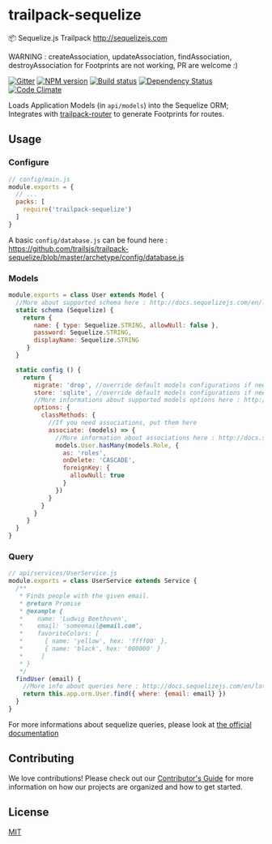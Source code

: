 # trailpack-sequelize
:package: Sequelize.js Trailpack http://sequelizejs.com

WARNING : createAssociation, updateAssociation, findAssociation, destroyAssociation for Footprints are not working, PR are welcome :) 

[![Gitter][gitter-image]][gitter-url]
[![NPM version][npm-image]][npm-url]
[![Build status][ci-image]][ci-url]
[![Dependency Status][daviddm-image]][daviddm-url]
[![Code Climate][codeclimate-image]][codeclimate-url]


Loads Application Models (in `api/models`) into the Sequelize ORM; Integrates with [trailpack-router](https://github.com/trailsjs/trailpack-router) to
generate Footprints for routes.

## Usage

### Configure

```js
// config/main.js
module.exports = {
  // ...
  packs: [
    require('trailpack-sequelize')
  ]
}
```

A basic `config/database.js` can be found here : https://github.com/trailsjs/trailpack-sequelize/blob/master/archetype/config/database.js

### Models

```js
module.exports = class User extends Model {
  //More about supported schema here : http://docs.sequelizejs.com/en/latest/docs/models-definition/
  static schema (Sequelize) {
    return {
       name: { type: Sequelize.STRING, allowNull: false },
       password: Sequelize.STRING,
       displayName: Sequelize.STRING
     }
  }

  static config () {
    return {
       migrate: 'drop', //override default models configurations if needed
       store: 'sqlite', //override default models configurations if needed
       //More informations about supported models options here : http://docs.sequelizejs.com/en/latest/docs/models-definition/#configuration
       options: {
         classMethods: {
           //If you need associations, put them here
           associate: (models) => {
             //More information about associations here : http://docs.sequelizejs.com/en/latest/docs/associations/
             models.User.hasMany(models.Role, {
               as: 'roles',
               onDelete: 'CASCADE',
               foreignKey: {
                 allowNull: true
               }
             })
           }
         }
       }
     }
  }
}
```

### Query

```js
// api/services/UserService.js
module.exports = class UserService extends Service {
  /**
   * Finds people with the given email.
   * @return Promise
   * @example {
   *    name: 'Ludwig Beethoven',
   *    email: 'someemail@email.com',
   *    favoriteColors: [
   *      { name: 'yellow', hex: 'ffff00' },
   *      { name: 'black', hex: '000000' }
   *     ]
   * }
   */
  findUser (email) {
    //More info about queries here : http://docs.sequelizejs.com/en/latest/docs/models-usage/
    return this.app.orm.User.find({ where: {email: email} })
  }
}
```
For more informations about sequelize queries, please look at [the official documentation](http://docs.sequelizejs.com/en/latest/docs/querying/)

## Contributing
We love contributions! Please check out our [Contributor's Guide](https://github.com/trailsjs/trails/blob/master/CONTRIBUTING.md) for more
information on how our projects are organized and how to get started.


## License
[MIT](https://github.com/trailsjs/trailpack-sequelize/blob/master/LICENSE)


[npm-image]: https://img.shields.io/npm/v/trailpack-sequelize.svg?style=flat-square
[npm-url]: https://npmjs.org/package/trailpack-sequelize
[ci-image]: https://img.shields.io/travis/trailsjs/trailpack-sequelize/master.svg?style=flat-square
[ci-url]: https://travis-ci.org/trailsjs/trailpack-sequelize
[daviddm-image]: http://img.shields.io/david/trailsjs/trailpack-sequelize.svg?style=flat-square
[daviddm-url]: https://david-dm.org/trailsjs/trailpack-sequelize
[codeclimate-image]: https://img.shields.io/codeclimate/github/trailsjs/trailpack-sequelize.svg?style=flat-square
[codeclimate-url]: https://codeclimate.com/github/trailsjs/trailpack-sequelize
[gitter-image]: http://img.shields.io/badge/+%20GITTER-JOIN%20CHAT%20%E2%86%92-1DCE73.svg?style=flat-square
[gitter-url]: https://gitter.im/trailsjs/trails
